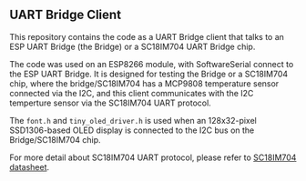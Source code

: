 ## UART Bridge Client
This repository contains the code as a UART Bridge client that talks to an ESP UART Bridge (the Bridge) or a 
SC18IM704 UART Bridge chip.

The code was used on an ESP8266 module, with SoftwareSerial connect to the ESP UART Bridge. It is designed for testing the Bridge or a SC18IM704 chip, where the bridge/SC18IM704 has a MCP9808 temperature sensor connected via the I2C, and this client communicates with the I2C temperture sensor via the SC18IM704 UART protocol.

The `font.h` and `tiny_oled_driver.h` is used when an 128x32-pixel SSD1306-based OLED display is connected to the 
I2C bus on the Bridge/SC18IM704 chip.

For more detail about SC18IM704 UART protocol, please refer to [SC18IM704 
datasheet](https://www.nxp.com/docs/en/data-sheet/SC18IM704.pdf).


